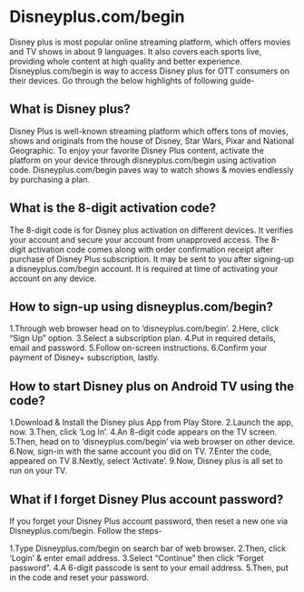 # Disneyplus.com/begin



Disney plus is most popular online streaming platform, which offers movies and TV shows in about 9 languages. It also covers each sports live, providing whole content at high quality and better experience. Disneyplus.com/begin is way to access Disney plus for OTT consumers on their devices. Go through the below highlights of following guide-


## What is Disney plus?

Disney Plus is well-known streaming platform which offers tons of movies, shows and originals from the house of Disney, Star Wars, Pixar and National Geographic. To enjoy your favorite Disney Plus content, activate the platform on your device through disneyplus.com/begin using activation code. Disneyplus.com/begin paves way to watch shows & movies endlessly by purchasing a plan.


## What is the 8-digit activation code?

The 8-digit code is for Disney plus activation on different devices. It verifies your account and secure your account from unapproved access. The 8-digit activation code comes along with order confirmation receipt after purchase of Disney Plus subscription. It may be sent to you after signing-up a disneyplus.com/begin account. It is required at time of activating your account on any device.

## How to sign-up using disneyplus.com/begin?

1.Through web browser head on to ‘disneyplus.com/begin‘.
2.Here, click “Sign Up” option.
3.Select a subscription plan.
4.Put in required details, email and password.
5.Follow on-screen instructions.
6.Confirm your payment of Disney+ subscription, lastly.

## How to start Disney plus on Android TV using the code?

1.Download & Install the Disney plus App from Play Store.
2.Launch the app, now.
3.Then, click ‘Log In’.
4.An 8-digit code appears on the TV screen.
5.Then, head on to ‘disneyplus.com/begin‘ via web browser on other device.
6.Now, sign-in with the same account you did on TV.
7.Enter the code, appeared on TV
8.Nextly, select ‘Activate’.
9.Now, Disney plus is all set to run on your TV.


## What if I forget Disney Plus account password?

If you forget your Disney Plus account password, then reset a new one via Disneyplus.com/begin. Follow the steps-

1.Type Disneyplus.com/begin on search bar of web browser.
2.Then, click ‘Login’ & enter email address.
3.Select “Continue” then click “Forget password”.
4.A 6-digit passcode is sent to your email address.
5.Then, put in the code and reset your password.
